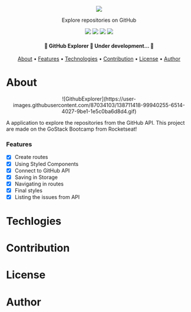 <p align="center">
  <img src="https://user-images.githubusercontent.com/57778245/92287977-b631f100-eee1-11ea-8b98-35755a8e25ad.png" />
</p>
<p align="center">Explore repositories on GitHub</p>

<p align="center">
  <img src="https://img.shields.io/github/issues/CarlosDanielS3/Github-Explorer?style=flat-square" />
  <img src="https://img.shields.io/github/forks/CarlosDanielS3/Github-Explorer?style=flat-square" />
  <img src="https://img.shields.io/github/stars/CarlosDanielS3/Github-Explorer?style=flat-square" />
  <img src="https://img.shields.io/github/license/CarlosDanielS3/Github-Explorer?style=flat-square" />
</p>

<h4 align="center">
	🚧  GitHub Explorer 🚀 Under development...  🚧
</h4>

<p align="center">
 <a href="#About">About</a> •
 <a href="#Features">Features</a> •
 <a href="#Technologies">Technologies</a> •
 <a href="#Contribution">Contribution</a> •
 <a href="#License">License</a> •
 <a href="#Author">Author</a>
</p>

# About
<div align="center">
![GithubExplorer](https://user-images.githubusercontent.com/87034103/138711418-99940255-6514-4027-9be1-1e5c0ba6d8d4.gif)

</div>
<p> A application to explore the repositories from the GitHub API. This project are made on the GoStack Bootcamp from Rocketseat! </p>

### Features

- [x] Create routes
- [x] Using Styled Components
- [x] Connect to GitHub API
- [x] Saving in Storage
- [x] Navigating in routes
- [x] Final styles
- [x] Listing the issues from API

# Techlogies

# Contribution

# License

# Author
